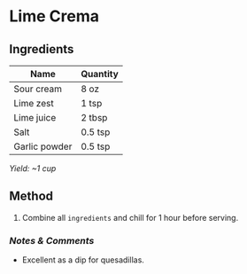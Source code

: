 # Lime Crema

## Ingredients

| Name          | Quantity |
| ------------- | -------- |
| Sour cream    | 8 oz     |
| Lime zest     | 1 tsp    |
| Lime juice    | 2 tbsp   |
| Salt          | 0.5 tsp  |
| Garlic powder | 0.5 tsp  |

_Yield: ~1 cup_

## Method

1. Combine all `ingredients` and chill for 1 hour before serving.

### _Notes & Comments_

- Excellent as a dip for quesadillas.
